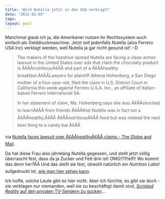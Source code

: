 ```yaml
---
title: 'Wird Nutella jetzt in den USA verklagt?'
date: "2011-02-05"
tags: 
layout: post
---
```

Manchmal glaub ich ja, die Amerikaner nutzen ihr Rechtssystem auch einfach als Gelddruckmaschine. Jetzt soll jedenfalls Nutella (also Ferrero USA Inc) verklagt werden, weil Nutella ja gar nicht gesund ist! :-D
<blockquote>The makers of the hazelnut-spread Nutella are facing a class-action lawsuit in the United States over ads that claim the chocolaty product is Ã¢ÂÂnutritiousÃ¢ÂÂ and part of a Ã¢ÂÂhealthy breakfast.Ã¢ÂÂLawyers for plaintiff Athena Hohenberg, a San Diego mother of a four-year-old, filed the claim in U.S. District Court in California this week against Ferrero U.S.A. Inc., an affiliate of Italian-based Ferrero International SA.

In her statement of claim, Ms. Hohenberg says she was Ã¢ÂÂshocked to learnÃ¢ÂÂ from friends Ã¢ÂÂthat Nutella was in fact not a Ã¢ÂÂhealthy,Ã¢ÂÂ Ã¢ÂÂnutritiousÃ¢ÂÂ food but was instead the next best thing to a candy bar.Ã¢ÂÂ</blockquote>
via <a href="http://www.theglobeandmail.com/report-on-business/industry-news/marketing/nutella-faces-lawsuit-over-healthy-claims/article1893240/">Nutella faces lawsuit over Ã¢ÂÂhealthyÃ¢ÂÂ claims - The Globe and Mail</a>.

Da hat diese Frau also jahrelang Nutella gegessen, und stellt jetzt völlig überrascht fest, dass da ja Zucker und Fett drin ist! OMG!!!1!!elf!! Wo kommt das denn her?ÃÂ Und das stellt sie fest, obwohl natürlich ein <em>Nutrition Label</em> aufgedruckt ist, <a href="http://www.paddling.net/sameboat/archives/sameboat494.html">wie man hier sehen kann</a>.

Ich hoffe, solche Leute gibt es hier nicht. Aber ich fürchte, es gibt sie doch - sie verklagen nur niemanden, weil sie zu beschäftigt damit sind, <a href="http://www.sueddeutsche.de/medien/2.220/scripted-reality-fast-ein-klassisches-drama-1.1012620"><em>Scripted Reality</em> auf den privaten TV-Sendern zu gucken</a>...
